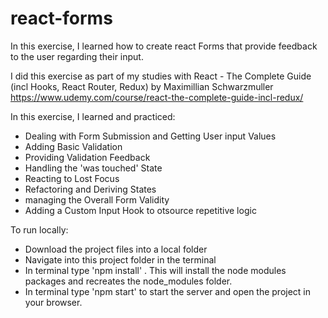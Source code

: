 # react-forms
In this exercise, I learned how to create react Forms that provide feedback to the user regarding their input. 

I did this exercise as part of my studies with React - The Complete Guide (incl Hooks, React Router, Redux) by Maximillian Schwarzmuller
https://www.udemy.com/course/react-the-complete-guide-incl-redux/

In this exercise, I learned and practiced: 
- Dealing with Form Submission and Getting User input Values
- Adding Basic Validation
- Providing Validation Feedback
- Handling the 'was touched' State
- Reacting to Lost Focus
- Refactoring and Deriving States 
- managing the Overall Form Validity
- Adding a Custom Input Hook to otsource repetitive logic

To run locally: 
- Download the project files into a local folder 
- Navigate into this project folder in the terminal 
- In terminal type 'npm install' . This will install the node modules packages and recreates the node_modules folder. 
- In terminal type 'npm start' to start the server and open the project in your browser.
